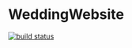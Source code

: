 # WeddingWebsite

[![build status](https://gitlab.com/nikko.miu/wedding_website/badges/master/build.svg)](https://gitlab.com/nikko.miu/wedding_website/commits/master)
